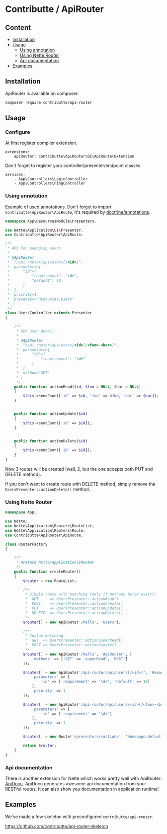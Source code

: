 # Contributte / ApiRouter

## Content

- [Installation](#installation)
- [Usage](#usage)
    + [Using annotation](#using-annotation)
    + [Using Nette Router](#using-nette-router)
    + [Api documentation](#api-documentation)
- [Examples](#examples)

## Installation

ApiRouter is available on composer:

```bash
composer require contributte/api-router
```

## Usage

### Configure

At first register compiler extension.

```neon
extensions:
	apiRouter: Contributte\ApiRouter\DI\ApiRouterExtension
```

Don't forget to register your controller/presenter/endpoint classes.

```neon
services:
	- App\Controllers\LoginController
	- App\Controllers\PingController
```

### Using annotation

Example of used annotations. Don't forget to import `Contributte\ApiRouter\ApiRoute`, it's required by [doctrine/annotations](https://github.com/doctrine/annotations).

```php
namespace App\ResourcesModule\Presenters;

use Nette\Application\UI\Presenter;
use Contributte\ApiRouter\ApiRoute;

/**
 * API for managing users
 *
 * @ApiRoute(
 * 	"/api-router/api/users[/<id>]",
 * 	parameters={
 * 		"id"={
 * 			"requirement": "\d+",
 * 			"default": 10
 * 		}
 * 	},
 *  priority=1,
 *  presenter="Resources:Users"
 * )
 */
class UsersController extends Presenter
{

	/**
	 * Get user detail
	 *
	 * @ApiRoute(
	 * 	"/api-router/api/users/<id>[/<foo>-<bar>]",
	 * 	parameters={
	 * 		"id"={
	 * 			"requirement": "\d+"
	 * 		}
	 * 	},
	 * 	method="GET"
	 * )
	 */
	public function actionRead($id, $foo = NULL, $bar = NULL)
	{
		$this->sendJson(['id' => $id, 'foo' => $foo, 'bar' => $bar]);
	}


	public function actionUpdate($id)
	{
		$this->sendJson(['id' => $id]);
	}


	public function actionDelete($id)
	{
		$this->sendJson(['id' => $id]);
	}
}
```

Now 3 routes will be created (well, 2, but the one accepts both PUT and DELETE method).

If you don't want to create route with DELETE method, simply remove the `UsersPresenter::actionDelete()` method.

### Using Nette Router

```php
namespace App;

use Nette;
use Nette\Application\Routers\RouteList;
use Nette\Application\Routers\Route;
use Contributte\ApiRouter\ApiRoute;

class RouterFactory
{

	/**
	 * @return Nette\Application\IRouter
	 */
	public function createRouter()
	{
		$router = new RouteList;

		/**
		 * Simple route with matching (only if methods below exist):
		 * 	GET     => UsersPresenter::actionRead()
		 * 	POST    => UsersPresenter::actionCreate()
		 * 	PUT     => UsersPresenter::actionUpdate()
		 * 	DELETE  => UsersPresenter::actionDelete()
		 */
		$router[] = new ApiRoute('/hello', 'Users');

		/**
		 * Custom matching:
		 * 	GET  => UsersPresenter::actionSuperRead()
		 * 	POST => UsersPresenter::actionCreate()
		 */
		$router[] = new ApiRoute('/hello', 'ApiRouter', [
			'methods' => ['GET' => 'superRead', 'POST']
		]);

		$router[] = new ApiRoute('/api-router/api/users[/<id>]', 'Resources:Users', [
			'parameters' => [
				'id' => ['requirement' => '\d+', 'default' => 10]
			],
			'priority' => 1
		]);

		$router[] = new ApiRoute('/api-router/api/users/<id>[/<foo>-<bar>]', 'Resources:Users', [
			'parameters' => [
				'id' => ['requirement' => '\d+']
			],
			'priority' => 1
		]);

		$router[] = new Route('<presenter>/<action>', 'Homepage:default');

		return $router;
	}
}
```

### Api documentation

There is another extension for Nette which works pretty well with ApiRouter: [ApiDocu](https://github.com/contributte/api-docu).
ApiDocu generates awesome api documentation from your RESTful routes. It can also show you documentation in application runtime!

## Examples

We've made a few skeleton with preconfigured `contributte/api-router`.

https://github.com/contributte/api-router-skeleton
